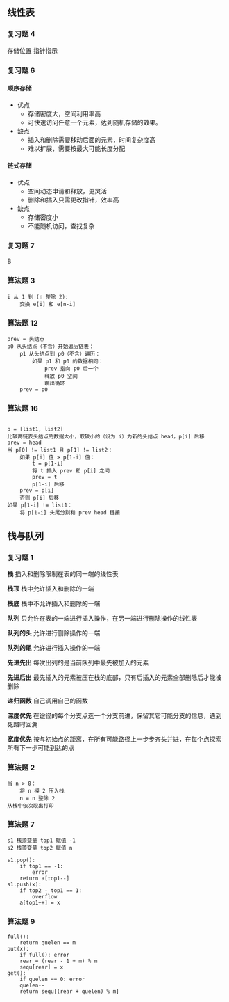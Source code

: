 ## 线性表

### 复习题 4

存储位置 指针指示

### 复习题 6

#### 顺序存储

- 优点
    - 存储密度大，空间利用率高
    - 可快速访问任意一个元素，达到随机存储的效果。
- 缺点
    - 插入和删除需要移动后面的元素，时间复杂度高
    - 难以扩展，需要按最大可能长度分配

#### 链式存储

- 优点
    - 空间动态申请和释放，更灵活
    - 删除和插入只需更改指针，效率高
- 缺点
    - 存储密度小
    - 不能随机访问，查找复杂

### 复习题 7

B

### 算法题 3

```
i 从 1 到 (n 整除 2):
    交换 e[i] 和 e[n-i]
```

### 算法题 12

```
prev = 头结点
p0 从头结点（不含）开始遍历链表：
    p1 从头结点到 p0（不含）遍历：
        如果 p1 和 p0 的数据相同：
            prev 指向 p0 后一个
            释放 p0 空间
            跳出循环
    prev = p0
```

### 算法题 16

```

p = [list1, list2]
比较两链表头结点的数据大小，取较小的（设为 i）为新的头结点 head，p[i] 后移
prev = head
当 p[0] != list1 且 p[1] != list2：
    如果 p[i] 值 > p[1-i] 值：
        t = p[1-i]
        将 t 插入 prev 和 p[i] 之间
        prev = t
        p[1-i] 后移
    prev = p[i]
    否则 p[i] 后移
如果 p[1-i] != list1：
    将 p[1-i] 头尾分别和 prev head 链接
```

## 栈与队列

### 复习题 1

**栈** 插入和删除限制在表的同一端的线性表

**栈顶** 栈中允许插入和删除的一端

**栈底** 栈中不允许插入和删除的一端

**队列** 只允许在表的一端进行插入操作，在另一端进行删除操作的线性表

**队列的头** 允许进行删除操作的一端

**队列的尾** 允许进行插入操作的一端

**先进先出** 每次出列的是当前队列中最先被加入的元素

**先进后出** 最先插入的元素被压在栈的底部，只有后插入的元素全部删除后才能被删除

**递归函数** 自己调用自己的函数

**深度优先** 在途径的每个分支点选一个分支前进，保留其它可能分支的信息，遇到死路时回溯

**宽度优先** 按与初始点的距离，在所有可能路径上一步步齐头并进，在每个点探索所有下一步可能到达的点

### 算法题 2

```
当 n > 0：
    将 n 模 2 压入栈
    n = n 整除 2
从栈中依次取出打印
```

### 算法题 7

```
s1 栈顶变量 top1 赋值 -1
s2 栈顶变量 top2 赋值 n

s1.pop():
    if top1 == -1:
        error
    return a[top1--]
s1.push(x):
    if top2 - top1 == 1:
        overflow
    a[top1++] = x
```

### 算法题 9

```
full():
    return quelen == m
put(x):
    if full(): error
    rear = (rear - 1 + m) % m
    sequ[rear] = x
get():
    if quelen == 0: error
    quelen--
    return sequ[(rear + quelen) % m]
```
